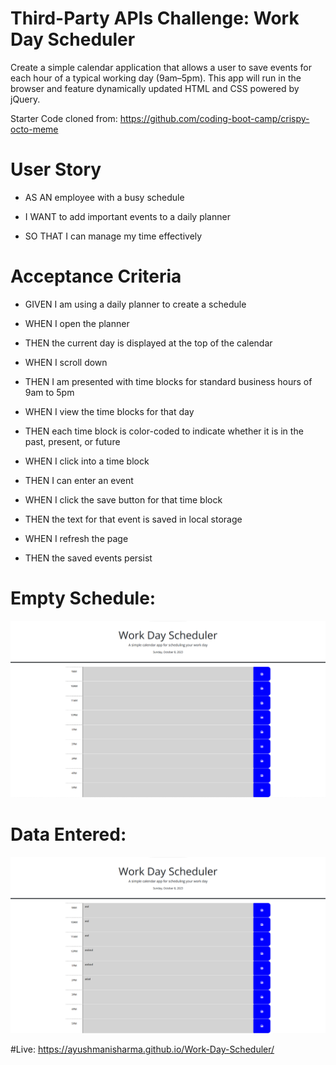 # Third-Party APIs Challenge: Work Day Scheduler

Create a simple calendar application that allows a user to save events for each hour of a typical working day (9am–5pm). This app will run in the browser and feature dynamically updated HTML and CSS powered by jQuery.

Starter Code cloned from: https://github.com/coding-boot-camp/crispy-octo-meme

# User Story

* AS AN employee with a busy schedule

* I WANT to add important events to a daily planner

* SO THAT I can manage my time effectively

# Acceptance Criteria

* GIVEN I am using a daily planner to create a schedule

* WHEN I open the planner

* THEN the current day is displayed at the top of the calendar

* WHEN I scroll down

* THEN I am presented with time blocks for standard business hours of 9am to 5pm

* WHEN I view the time blocks for that day

* THEN each time block is color-coded to indicate whether it is in the past, present, or future

* WHEN I click into a time block

* THEN I can enter an event

* WHEN I click the save button for that time block

* THEN the text for that event is saved in local storage

* WHEN I refresh the page

* THEN the saved events persist

# Empty Schedule:
![Alt text](./assets/image.png)

# Data Entered:
![Alt text](./assets/image2.png)

#Live: https://ayushmanisharma.github.io/Work-Day-Scheduler/
